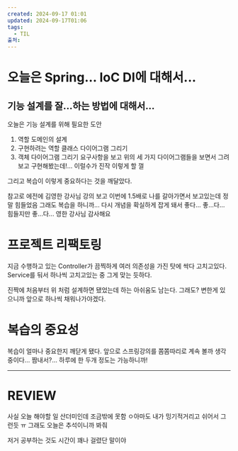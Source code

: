 ```yaml
---
created: 2024-09-17 01:01
updated: 2024-09-17T01:06
tags:
  - TIL
출처: 
---
```

# 오늘은 Spring... IoC DI에 대해서...
## 기능 설계를 잘...하는 방법에 대해서...
오늘은 기능 설계를 위해 필요한 도안
1. 역할 도메인의 설계
2. 구현하려는 역할 클래스 다이어그램 그리기
3. 객체 다이어그램 그리기
요구사항을 보고 위의 세 가지 다이어그램들을 보면서 그려보고 구현해봤는데!... 이럴수가 진작 이렇게 할 껄

그리고 복습이 이렇게 중요하다는 것을 깨달았다.

참고로 에전에 김영한 강사님 강의 보고 이번에 1.5배로 나를 갈아가면서 보고있는데 정말 힘들었음 그래도 복습을 하니까... 다시 개념을 확실하게 잡게 돼서 좋다...
좋...다...
 힘들지만 좋...다...
 영한 강사님 감사해요



# 프로젝트 리팩토링
지금 수행하고 있는 Controller가 끔찍하게 여러 의존성을 가진 탓에 싹다 고치고있다. Service를 둬서 하나씩 고치고있는 중 그게 맞는 듯하다.

진짝에 처음부터 위 처럼 설계하면 됐었는데 하는 아쉬움도 남는다. 그래도? 변한게 있으니까 앞으로 하나씩 채워나가야겠다.

# 복습의 중요성
복습이 얼마나 중요한지 깨닫게 됐다. 앞으로 스프링강의를 쫌쫌따리로 계속 볼까 생각중이다... 짬내서?... 하루에 한 두개 정도는 가능하니까!

---
# REVIEW
사실 오늘 해야할 일 산더미인데 조금밖에 못함
ㅇ아마도 내가 밍기적거리고 쉬어서 그런듯 ㅠ 그래도 오늘은 추석이니까 봐줘 

저거 공부하는 것도 시간이 꽤나 걸렸단 말이야
